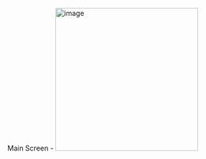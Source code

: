 Main Screen - 
<img width="289" alt="image" src="https://github.com/user-attachments/assets/79f6dfab-c5fb-42e3-b518-9b532c4a311f">

